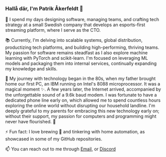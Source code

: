 ### Hallå där, I'm Patrik Åkerfeldt 👋

🔭 I spend my days designing software, managing teams, and crafting tech strategy at a small Swedish company that develops an esports-first streaming platform, where I serve as the CTO.

📚 Currently, I'm delving into scalable systems, global distribution, productizing tech platforms, and building high-performing, thriving teams. My passion for software remains steadfast as I also explore machine learning with PyTorch and scikit-learn. I'm focused on leveraging ML models and packaging them into internal services, continually expanding my knowledge and skills.

🌱 My journey with technology began in the 80s, when my father brought home our first PC, an IBM running on Intel's 8088 microprocessor. It was a magical moment ✨. A few years later, the Internet arrived, accompanied by the unforgettable sound of a 9.6k baud modem. I was fortunate to have a dedicated phone line early on, which allowed me to spend countless hours exploring the online world without disrupting our household landline. I'm deeply grateful to my parents for embracing this new technology early on; without their support, my passion for computers and programming might never have flourished. 🙏

⚡ Fun fact: I love brewing 🍺 and tinkering with home automation, as showcased in some of my GitHub repositories.

📫 You can reach out to me through [Email](mailto:patrik.akerfeldt@gmail.com), or [Discord](https://discordapp.com/users/124200194995781635)

